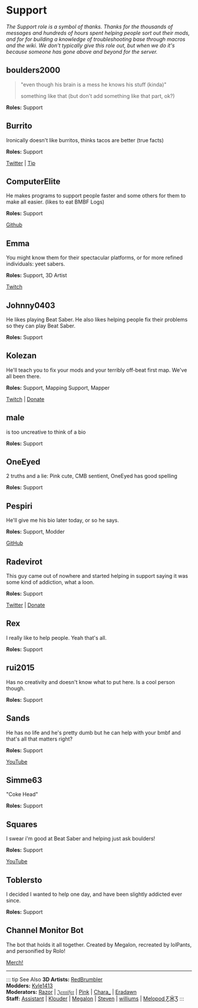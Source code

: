 # Support
_The Support role is a symbol of thanks. Thanks for the thousands of messages and hundreds of hours spent helping people sort out their mods, and for for building a knowledge of troubleshooting base through macros and the wiki. We don't typically give this role out, but when we do it's because someone has gone above and beyond for the server._

## boulders2000
> "even though his brain is a mess he knows his stuff (kinda)"
> 
> something like that (but don't add something like that part, ok?)

**Roles:** Support

## Burrito
Ironically doesn't like burritos, thinks tacos are better (true facts)

**Roles:** Support

[Twitter](https://twitter.com/BurritoSOFTWARE) | [Tip](https://streamelements.com/burritosoft/tip)

## ComputerElite
He makes programs to support people faster and some others for them to make all easier. (likes to eat BMBF Logs)

**Roles:** Support

[Github](https://github.com/ComputerElite/)

## Emma
You might know them for their spectacular platforms, or for more refined individuals: yeet sabers.

**Roles:** Support, 3D Artist

[Twitch](https://www.twitch.tv/therealkleinba)

## Johnny0403
He likes playing Beat Saber. He also likes helping people fix their problems so they can play Beat Saber.

**Roles:** Support

## Kolezan
He'll teach you to fix your mods and your terribly off-beat first map. We've all been there.

**Roles:** Support, Mapping Support, Mapper

[Twitch](https://www.twitch.tv/kolezan) | [Donate](https://paypal.me/kolezan)

## male
is too uncreative to think of a bio

**Roles:** Support

## OneEyed
2 truths and a lie: Pink cute, CMB sentient, OneEyed has good spelling

**Roles:** Support

## Pespiri
He'll give me his bio later today, or so he says.

**Roles:** Support, Modder

[GitHub](https://github.com/pespiri)

## Radevirot
This guy came out of nowhere and started helping in support saying it was some kind of addiction, what a loon.

**Roles:** Support

[Twitter](https://twitter.com/Radevirot) | [Donate](paypal.me/Radevirot)

## Rex
I really like to help people. Yeah that's all.

**Roles:** Support

## rui2015
Has no creativity and doesn't know what to put here. Is a cool person though.

**Roles:** Support

## Sands
He has no life and he's pretty dumb but he can help with your bmbf and that's all that matters right?

**Roles:** Support

[YouTube](https://www.youtube.com/channel/UCiZEAQOgVABYs1-u3psPezg)

## Simme63
"Coke Head"

**Roles:** Support

## Squares
I swear i'm good at Beat Saber and helping just ask boulders!

**Roles:** Support

[YouTube](https://www.youtube.com/channel/UCaQ7PLj4AqGHZnqQVjc_XBQ)

## Toblersto
I decided I wanted to help one day, and have been slightly addicted ever since.

**Roles:** Support

## Channel Monitor Bot
The bot that holds it all together. Created by Megalon, recreated by lolPants, and personified by Rolo!

[Merch!](https://www.redbubble.com/people/megalon-gaming/portfolio)

---

::: tip See Also **3D Artists:** [RedBrumbler](./3d-artists.md#redbrumbler)  
**Modders:** [Kyle1413](./modders.md#kyle1413)  
**Moderators:** [Razor](./moderators.md#razor) | [𝔍𝔢𝔫𝔫𝔦𝔣𝔢𝔯](./moderators.md#jennifer) | [Pink](./moderators.md#pink) | [Chara_](./moderators.md#chara) | [Eradawn](./moderators.md#eradawn)  
**Staff:** [Assistant](./staff.md#assistant) | [Klouder](./staff.md#klouder-retired) | [Megalon](./staff.md#megalon) | [Steven](./staff.md#steven-🎀) | [williums](./staff.md#williums) | [Melopod ƸӜƷ](./staff.md#melopod-ƹжʒ) :::
